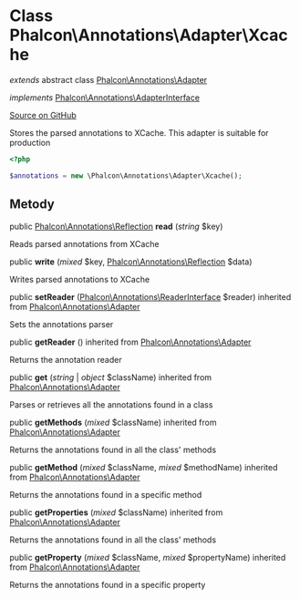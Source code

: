 # Class **Phalcon\\Annotations\\Adapter\\Xcache**

*extends* abstract class [Phalcon\Annotations\Adapter](/[[language]]/[[version]]/api/Phalcon_Annotations_Adapter)

*implements* [Phalcon\Annotations\AdapterInterface](/[[language]]/[[version]]/api/Phalcon_Annotations_AdapterInterface)

<a href="https://github.com/phalcon/cphalcon/blob/master/phalcon/annotations/adapter/xcache.zep" class="btn btn-default btn-sm">Source on GitHub</a>

Stores the parsed annotations to XCache. This adapter is suitable for production

```php
<?php

$annotations = new \Phalcon\Annotations\Adapter\Xcache();

```

## Metody

public [Phalcon\Annotations\Reflection](/[[language]]/[[version]]/api/Phalcon_Annotations_Reflection) **read** (*string* $key)

Reads parsed annotations from XCache

public **write** (*mixed* $key, [Phalcon\Annotations\Reflection](/[[language]]/[[version]]/api/Phalcon_Annotations_Reflection) $data)

Writes parsed annotations to XCache

public **setReader** ([Phalcon\Annotations\ReaderInterface](/[[language]]/[[version]]/api/Phalcon_Annotations_ReaderInterface) $reader) inherited from [Phalcon\Annotations\Adapter](/[[language]]/[[version]]/api/Phalcon_Annotations_Adapter)

Sets the annotations parser

public **getReader** () inherited from [Phalcon\Annotations\Adapter](/[[language]]/[[version]]/api/Phalcon_Annotations_Adapter)

Returns the annotation reader

public **get** (*string* | *object* $className) inherited from [Phalcon\Annotations\Adapter](/[[language]]/[[version]]/api/Phalcon_Annotations_Adapter)

Parses or retrieves all the annotations found in a class

public **getMethods** (*mixed* $className) inherited from [Phalcon\Annotations\Adapter](/[[language]]/[[version]]/api/Phalcon_Annotations_Adapter)

Returns the annotations found in all the class' methods

public **getMethod** (*mixed* $className, *mixed* $methodName) inherited from [Phalcon\Annotations\Adapter](/[[language]]/[[version]]/api/Phalcon_Annotations_Adapter)

Returns the annotations found in a specific method

public **getProperties** (*mixed* $className) inherited from [Phalcon\Annotations\Adapter](/[[language]]/[[version]]/api/Phalcon_Annotations_Adapter)

Returns the annotations found in all the class' methods

public **getProperty** (*mixed* $className, *mixed* $propertyName) inherited from [Phalcon\Annotations\Adapter](/[[language]]/[[version]]/api/Phalcon_Annotations_Adapter)

Returns the annotations found in a specific property
